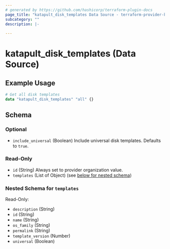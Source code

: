 ```yaml
---
# generated by https://github.com/hashicorp/terraform-plugin-docs
page_title: "katapult_disk_templates Data Source - terraform-provider-katapult"
subcategory: ""
description: |-
  
---
```


# katapult_disk_templates (Data Source)



## Example Usage

```terraform
# Get all disk templates
data "katapult_disk_templates" "all" {}
```

<!-- schema generated by tfplugindocs -->
## Schema

### Optional

- `include_universal` (Boolean) Include universal disk templates. Defaults to `true`.

### Read-Only

- `id` (String) Always set to provider organization value.
- `templates` (List of Object) (see [below for nested schema](#nestedatt--templates))

<a id="nestedatt--templates"></a>
### Nested Schema for `templates`

Read-Only:

- `description` (String)
- `id` (String)
- `name` (String)
- `os_family` (String)
- `permalink` (String)
- `template_version` (Number)
- `universal` (Boolean)
